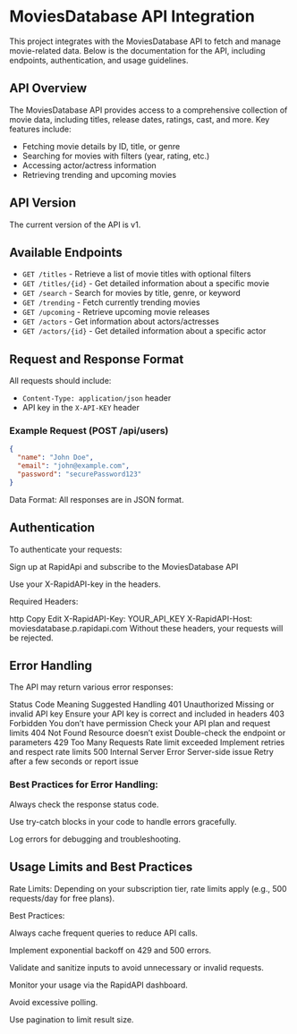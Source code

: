 # MoviesDatabase API Integration

This project integrates with the MoviesDatabase API to fetch and manage movie-related data. Below is the documentation for the API, including endpoints, authentication, and usage guidelines.

## API Overview

The MoviesDatabase API provides access to a comprehensive collection of movie data, including titles, release dates, ratings, cast, and more. Key features include:

- Fetching movie details by ID, title, or genre
- Searching for movies with filters (year, rating, etc.)
- Accessing actor/actress information
- Retrieving trending and upcoming movies

## API Version

The current version of the API is v1.

## Available Endpoints

- `GET /titles` - Retrieve a list of movie titles with optional filters
- `GET /titles/{id}` - Get detailed information about a specific movie
- `GET /search` - Search for movies by title, genre, or keyword
- `GET /trending` - Fetch currently trending movies
- `GET /upcoming` - Retrieve upcoming movie releases
- `GET /actors` - Get information about actors/actresses
- `GET /actors/{id}` - Get detailed information about a specific actor

## Request and Response Format

All requests should include:

- `Content-Type: application/json` header
- API key in the `X-API-KEY` header

### Example Request (POST /api/users)

```json
{
  "name": "John Doe",
  "email": "john@example.com",
  "password": "securePassword123"
}
```
Data Format:
All responses are in JSON format.

## Authentication

To authenticate your requests:

Sign up at RapidApi and subscribe to the MoviesDatabase API

Use your X-RapidAPI-key in the headers.

Required Headers:

http
Copy
Edit
X-RapidAPI-Key: YOUR_API_KEY
X-RapidAPI-Host: moviesdatabase.p.rapidapi.com
Without these headers, your requests will be rejected.

## Error Handling

The API may return various error responses:

Status Code	Meaning	Suggested Handling
401 Unauthorized	Missing or invalid API key	Ensure your API key is correct and included in headers
403 Forbidden	You don’t have permission	Check your API plan and request limits
404 Not Found	Resource doesn’t exist	Double-check the endpoint or parameters
429 Too Many Requests	Rate limit exceeded	Implement retries and respect rate limits
500 Internal Server Error	Server-side issue	Retry after a few seconds or report issue

### Best Practices for Error Handling:

Always check the response status code.

Use try-catch blocks in your code to handle errors gracefully.

Log errors for debugging and troubleshooting.

## Usage Limits and Best Practices
Rate Limits:
Depending on your subscription tier, rate limits apply (e.g., 500 requests/day for free plans).

Best Practices:

Always cache frequent queries to reduce API calls.

Implement exponential backoff on 429 and 500 errors.

Validate and sanitize inputs to avoid unnecessary or invalid requests.

Monitor your usage via the RapidAPI dashboard.

Avoid excessive polling.

Use pagination to limit result size.
